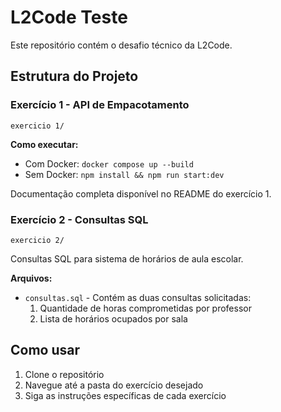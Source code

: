 # L2Code Teste

Este repositório contém o desafio técnico da L2Code.

## Estrutura do Projeto

### Exercício 1 - API de Empacotamento
`exercicio 1/`

**Como executar:**
- Com Docker: `docker compose up --build`
- Sem Docker: `npm install && npm run start:dev`

Documentação completa disponível no README do exercício 1.

### Exercício 2 - Consultas SQL
`exercicio 2/`

Consultas SQL para sistema de horários de aula escolar.

**Arquivos:**
- `consultas.sql` - Contém as duas consultas solicitadas:
  1. Quantidade de horas comprometidas por professor
  2. Lista de horários ocupados por sala

## Como usar

1. Clone o repositório
2. Navegue até a pasta do exercício desejado
3. Siga as instruções específicas de cada exercício
